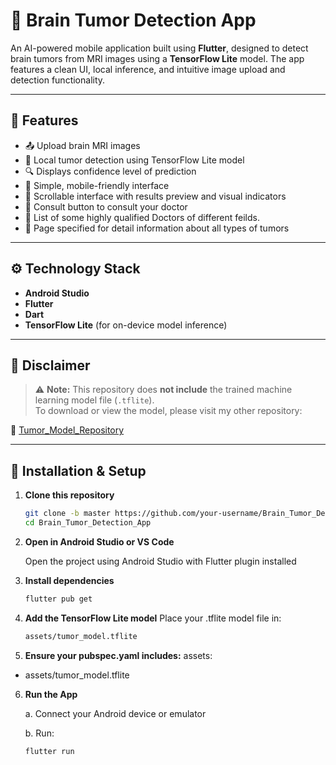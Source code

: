 # 🧠 Brain Tumor Detection App

An AI-powered mobile application built using **Flutter**, designed to detect brain tumors from MRI images using a **TensorFlow Lite** model. The app features a clean UI, local inference, and intuitive image upload and detection functionality.

---

## 📱 Features

- 📤 Upload brain MRI images
- 🧠 Local tumor detection using TensorFlow Lite model
- 🔍 Displays confidence level of prediction
- 🎯 Simple, mobile-friendly interface
- 🧾 Scrollable interface with results preview and visual indicators
- 🧾 Consult button to consult your doctor
- 🧠 List of some highly qualified Doctors of different feilds.
- 🧾 Page specified for detail information about all types of tumors

---

## ⚙️ Technology Stack

- **Android Studio**
- **Flutter**
- **Dart**
- **TensorFlow Lite** (for on-device model inference)

---

## 🚧 Disclaimer

> ⚠️ **Note:** This repository does **not include** the trained machine learning model file (`.tflite`).  
> To download or view the model, please visit my other repository:

🔗 [Tumor_Model_Repository](https://github.com/your-username/tumor-model-repo)

---

## 🔧 Installation & Setup

1. **Clone this repository**
   ```bash
   git clone -b master https://github.com/your-username/Brain_Tumor_Detection_App.git
   cd Brain_Tumor_Detection_App

2. **Open in Android Studio or VS Code**
   
   Open the project using Android Studio with Flutter plugin installed

3. **Install dependencies**
   ```bash
   flutter pub get

4. **Add the TensorFlow Lite model**
   Place your .tflite model file in:
   ```bash
   assets/tumor_model.tflite

5. **Ensure your pubspec.yaml includes:**
assets:
- assets/tumor_model.tflite

6. **Run the App**
   
   a. Connect your Android device or emulator

   b. Run:
   ```bash
   flutter run

